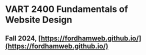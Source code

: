 # VART 2400 Fundamentals of Website Design
Fall 2024, [https://fordhamweb.github.io/](https://fordhamweb.github.io/)
---
